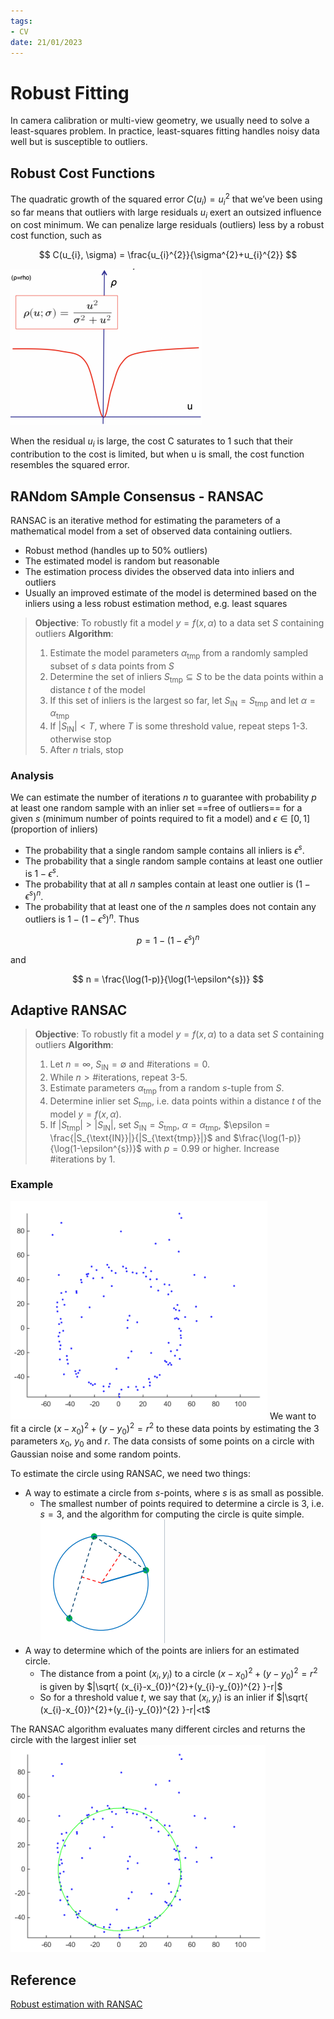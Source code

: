 ```yaml
---
tags:
- CV
date: 21/01/2023
---
```


# Robust Fitting
In camera calibration or multi-view geometry, we usually need to solve a least-squares problem. In practice, least-squares fitting handles noisy data well but is susceptible to outliers. 

## Robust Cost Functions
The quadratic growth of the squared error $C(u_{i}) = u_{i}^{2}$ that we’ve been using so far means that outliers with large residuals $u_{i}$ exert an outsized influence on cost minimum. We can penalize large residuals (outliers) less by a robust cost function, such as 

$$
C(u_{i}, \sigma) = \frac{u_{i}^{2}}{\sigma^{2}+u_{i}^{2}}
$$

![Outlier Elimination](attachments/Outlier%20Elimination.png)


When the residual $u_{i}$ is large, the cost C saturates to 1 such that their contribution to the cost is limited, but when u is small, the cost function resembles the squared error.

## RANdom SAmple Consensus - RANSAC
RANSAC is an iterative method for estimating the parameters of a mathematical model from a set of observed data containing outliers. 
- Robust method (handles up to 50% outliers)
- The estimated model is random but reasonable
- The estimation process divides the observed data into inliers and outliers
- Usually an improved estimate of the model is determined based on the inliers using a less robust estimation method, e.g. least squares

>**Objective**:
>To robustly fit a model $y = f(x, \alpha)$ to a data set $S$ containing outliers
>**Algorithm**:
>1. Estimate the model parameters $\alpha_{\text{tmp}}$ from a randomly sampled subset of $s$ data points from $S$
>2. Determine the set of inliers $S_{\text{tmp}}\subseteq S$ to be the data points within a distance $t$ of the model
>3. If this set of inliers is the largest so far, let $S_{\text{IN}} = S_{\text{tmp}}$ and let $\alpha=\alpha_{\text{tmp}}$
>4. If $|S_{\text{IN}}|<T$, where $T$ is some threshold value, repeat steps 1-3. otherwise stop
>5. After $n$ trials, stop

### Analysis

We can estimate the number of iterations $n$ to guarantee with probability $p$ at  least one random sample with an inlier set ==free of outliers== for a given $s$ (minimum number of points required to fit a model) and $\epsilon \in [0,1]$(proportion of inliers)
- The probability that a single random sample contains all inliers is $\epsilon^{s}$.
- The probability that a single random sample contains at least one outlier is $1-\epsilon^{s}$.
- The probability that at all $n$ samples contain at least one outlier is $(1-\epsilon^{s})^{n}$.
- The probability that at least one of the $n$ samples does not contain any outliers is $1 - (1-\epsilon^{s})^{n}$.
Thus 

$$
p = 1 - (1-\epsilon^{s})^{n}
$$

and 

$$
n = \frac{\log(1-p)}{\log(1-\epsilon^{s})}
$$

## Adaptive RANSAC

>**Objective**:
>To robustly fit a model $y = f(x, \alpha)$ to a data set $S$ containing outliers
>**Algorithm**:
>1. Let $n = \infty$, $S_{\text{IN}} = \emptyset$ and $\#\text{iterations} = 0$.
>2. While $n > \#\text{iterations}$, repeat 3-5.
>3. Estimate parameters $\alpha_{\text{tmp}}$ from a random $s$-tuple from $S$.
>4. Determine inlier set $S_{\text{tmp}}$, i.e. data points within a distance $t$ of the model $y = f(x,\alpha)$.
>5. If $|S_{\text{tmp}}|>|S_{\text{IN}}|$, set $S_{\text{IN}} = S_{\text{tmp}}$, $\alpha = \alpha_{\text{tmp}}$, $\epsilon = \frac{|S_{\text{IN}}|}{|S_{\text{tmp}}|}$ and $\frac{\log(1-p)}{\log(1-\epsilon^{s})}$ with $p=0.99$ or higher. Increase $\#\text{iterations}$ by $1$.


### Example
![400](attachments/Outlier%20Elimination-1.png)
We want to fit a circle $(x-x_{0})^{2}+(y-y_{0})^{2} = r^{2}$ to these data points by estimating the $3$ parameters $x_{0}$, $y_{0}$ and $r$. The data consists of some points on a circle with Gaussian noise and some random points.

To estimate the circle using RANSAC, we need two things:
- A way to estimate a circle from $s$-points, where $s$ is as small as possible.
	- The smallest number of points required to determine a circle is $3$, i.e. $s=3$, and the algorithm for computing the circle is quite simple.  ![Outlier Elimination-2](attachments/Outlier%20Elimination-2.png)
- A way to determine which of the points are inliers for an estimated circle. 
	- The distance from a point $(x_{i},y_{i})$ to a circle $(x-x_{0})^{2}+(y-y_{0})^{2} = r^{2}$ is given by $|\sqrt{ (x_{i}-x_{0})^{2}+(y_{i}-y_{0})^{2} }-r|$
	- So for a threshold value $t$, we say that $(x_{i},y_{i})$ is an inlier if $|\sqrt{ (x_{i}-x_{0})^{2}+(y_{i}-y_{0})^{2} }-r|<t$

The RANSAC algorithm evaluates many different circles and returns the circle with the largest inlier set
![400](attachments/Outlier%20Elimination-3.png)

## Reference
[Robust estimation with RANSAC](https://www.uio.no/studier/emner/matnat/its/nedlagte-emner/UNIK4690/v16/forelesninger/lecture_3_3-robust-estimation-with-ransac.pdf)